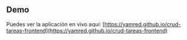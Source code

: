 ## Demo
Puedes ver la aplicación en vivo aquí: [https://yamred.github.io/crud-tareas-frontend](https://yamred.github.io/crud-tareas-frontend)
